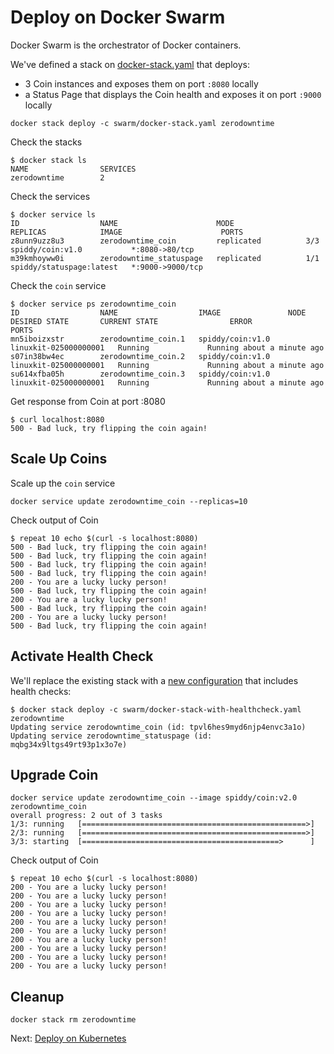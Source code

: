 # Deploy on Docker Swarm

Docker Swarm is the orchestrator of Docker containers.

We've defined a stack on [docker-stack.yaml](../swarm/docker-stack.yaml) that deploys:

* 3 Coin instances and exposes them on port `:8080` locally
* a Status Page that displays the Coin health and exposes it on port `:9000` locally

```shell
docker stack deploy -c swarm/docker-stack.yaml zerodowntime
```

Check the stacks

```shell
$ docker stack ls
NAME                SERVICES
zerodowntime        2
```

Check the services

```shell
$ docker service ls
ID                  NAME                      MODE                REPLICAS            IMAGE                      PORTS
z8unn9uzz8u3        zerodowntime_coin         replicated          3/3                 spiddy/coin:v1.0           *:8080->80/tcp
m39kmhoyww0i        zerodowntime_statuspage   replicated          1/1                 spiddy/statuspage:latest   *:9000->9000/tcp
```

Check the `coin` service

```shell
$ docker service ps zerodowntime_coin
ID                  NAME                  IMAGE               NODE                    DESIRED STATE       CURRENT STATE                ERROR               PORTS
mn5iboizxstr        zerodowntime_coin.1   spiddy/coin:v1.0    linuxkit-025000000001   Running             Running about a minute ago
s07in38bw4ec        zerodowntime_coin.2   spiddy/coin:v1.0    linuxkit-025000000001   Running             Running about a minute ago
su614xfba05h        zerodowntime_coin.3   spiddy/coin:v1.0    linuxkit-025000000001   Running             Running about a minute ago
```

Get response from Coin at port :8080

```shell
$ curl localhost:8080
500 - Bad luck, try flipping the coin again!
```

## Scale Up Coins

Scale up the `coin` service

```shell
docker service update zerodowntime_coin --replicas=10
```

Check output of Coin

```shell
$ repeat 10 echo $(curl -s localhost:8080)
500 - Bad luck, try flipping the coin again!
500 - Bad luck, try flipping the coin again!
500 - Bad luck, try flipping the coin again!
500 - Bad luck, try flipping the coin again!
200 - You are a lucky lucky person!
500 - Bad luck, try flipping the coin again!
200 - You are a lucky lucky person!
500 - Bad luck, try flipping the coin again!
200 - You are a lucky lucky person!
500 - Bad luck, try flipping the coin again!
```

## Activate Health Check

We'll replace the existing stack with a [new configuration](../swarm/docker-stack-with-healthcheck.yaml) that includes health checks:

```shell
$ docker stack deploy -c swarm/docker-stack-with-healthcheck.yaml zerodowntime
Updating service zerodowntime_coin (id: tpvl6hes9myd6njp4envc3a1o)
Updating service zerodowntime_statuspage (id: mqbg34x9ltgs49rt93p1x3o7e)
```

## Upgrade Coin

```shell
docker service update zerodowntime_coin --image spiddy/coin:v2.0
zerodowntime_coin
overall progress: 2 out of 3 tasks
1/3: running   [==================================================>]
2/3: running   [==================================================>]
3/3: starting  [============================================>      ]
```

Check output of Coin

```shell
$ repeat 10 echo $(curl -s localhost:8080)
200 - You are a lucky lucky person!
200 - You are a lucky lucky person!
200 - You are a lucky lucky person!
200 - You are a lucky lucky person!
200 - You are a lucky lucky person!
200 - You are a lucky lucky person!
200 - You are a lucky lucky person!
200 - You are a lucky lucky person!
200 - You are a lucky lucky person!
200 - You are a lucky lucky person!
```

## Cleanup

```shell
docker stack rm zerodowntime
```

Next: [Deploy on Kubernetes](./04-deploy-on-kubernetes.md)